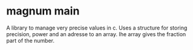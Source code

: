 # magnum main
A library to manage very precise values in c.
Uses a structure for storing precision, power and an adresse to an array.
Ihe array gives the fraction part of the number.
